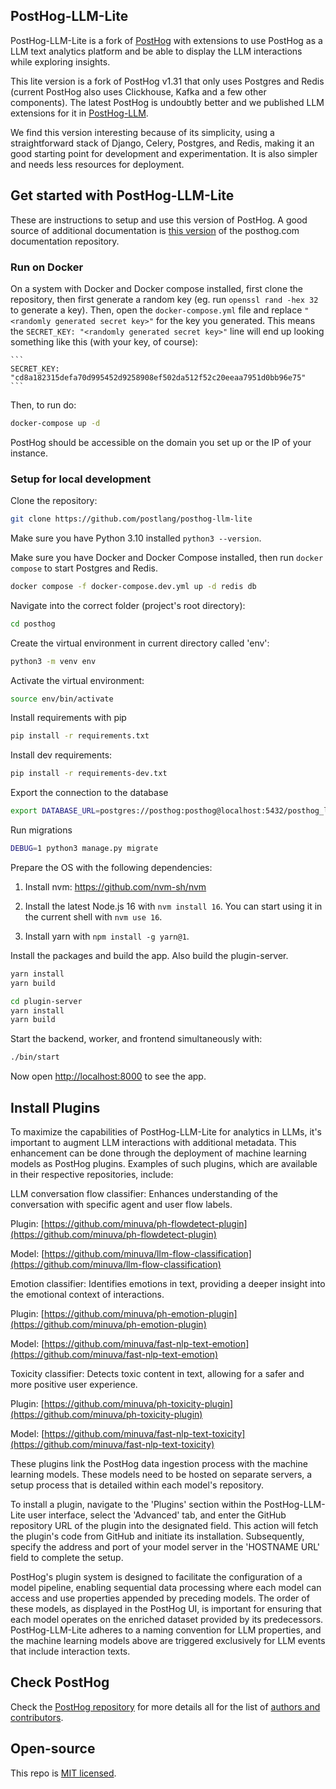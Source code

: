 ## PostHog-LLM-Lite

PostHog-LLM-Lite is a fork of [PostHog](https://github.com/PostHog/posthog) with extensions to use PostHog as a LLM text analytics platform and be able to display the LLM interactions while exploring insights. 

This lite version is a fork of PostHog v1.31 that only uses Postgres and Redis (current PostHog also uses Clickhouse, Kafka and a few other components). The latest PostHog is undoubtly better and we published LLM extensions for it in [PostHog-LLM](https://github.com/postlang/posthog-llm).  

We find this version interesting because of its simplicity, using a straightforward stack of Django, Celery, Postgres, and Redis, making it an good starting point for development and experimentation. It is also simpler and needs less resources for deployment.

## Get started with PostHog-LLM-Lite

These are instructions to setup and use this version of PostHog. A good source of additional documentation is [this version](https://github.com/PostHog/posthog.com/tree/cd6076efac5174fc57127a6a68a927b081b96ec7/contents) of the posthog.com documentation repository.

### Run on Docker

On a system with Docker and Docker compose installed, first clone the repository, 
then first generate a random key (eg. run `openssl rand -hex 32` to generate a key). 
Then, open the `docker-compose.yml` file and replace `"<randomly generated secret key>"` 
for the key you generated. This means the `SECRET_KEY: "<randomly generated secret key>"` 
line will end up looking something like this (with your key, of course):

    ```
    SECRET_KEY: "cd8a182315defa70d995452d9258908ef502da512f52c20eeaa7951d0bb96e75"
    ```

Then, to run do:
```bash
docker-compose up -d
```

PostHog should be accessible on the domain you set up or the IP of your instance.

### Setup for local development


Clone the repository:

```bash
git clone https://github.com/postlang/posthog-llm-lite
```

Make sure you have Python 3.10 installed `python3 --version`.

Make sure you have Docker and Docker Compose installed, then run `docker compose` to 
start Postgres and Redis.

```bash
docker compose -f docker-compose.dev.yml up -d redis db
```

Navigate into the correct folder (project's root directory):
```bash
cd posthog
```

Create the virtual environment in current directory called 'env':
```bash
python3 -m venv env
```

Activate the virtual environment:
```bash
source env/bin/activate
```

Install requirements with pip
```bash
pip install -r requirements.txt
```

Install dev requirements:
```bash
pip install -r requirements-dev.txt
```

Export the connection to the database 

```bash
export DATABASE_URL=postgres://posthog:posthog@localhost:5432/posthog_lite
```

Run migrations
```bash
DEBUG=1 python3 manage.py migrate
```

Prepare the OS with the following dependencies:

1. Install nvm: https://github.com/nvm-sh/nvm

2. Install the latest Node.js 16 with `nvm install 16`. You can start using it in the current shell with `nvm use 16`.

3. Install yarn with `npm install -g yarn@1`.

Install the packages and build the app. Also build the plugin-server.

```bash
yarn install
yarn build

cd plugin-server  
yarn install
yarn build
```

Start the backend, worker, and frontend simultaneously with:

```bash
./bin/start
```

Now open [http://localhost:8000](http://localhost:8000) to see the app.

## Install Plugins

To maximize the capabilities of PostHog-LLM-Lite for analytics in LLMs, it's important to augment 
LLM interactions with additional metadata. This enhancement can be done through the deployment 
of machine learning models as PostHog plugins. Examples of such plugins, which are available 
in their respective repositories, include:

LLM conversation flow classifier: Enhances understanding of the conversation with specific agent and user flow labels.

Plugin: [https://github.com/minuva/ph-flowdetect-plugin](https://github.com/minuva/ph-flowdetect-plugin)

Model: [https://github.com/minuva/llm-flow-classification](https://github.com/minuva/llm-flow-classification)

Emotion classifier: Identifies emotions in text, providing a deeper insight into the emotional context of interactions.

Plugin: [https://github.com/minuva/ph-emotion-plugin](https://github.com/minuva/ph-emotion-plugin)

Model: [https://github.com/minuva/fast-nlp-text-emotion](https://github.com/minuva/fast-nlp-text-emotion)

Toxicity classifier: Detects toxic content in text, allowing for a safer and more positive user experience.

Plugin: [https://github.com/minuva/ph-toxicity-plugin](https://github.com/minuva/ph-toxicity-plugin)

Model: [https://github.com/minuva/fast-nlp-text-toxicity](https://github.com/minuva/fast-nlp-text-toxicity)

These plugins link the PostHog data ingestion process with the machine learning models. These models need to be 
hosted on separate servers, a setup process that is detailed within each model's repository.

To install a plugin, navigate to the 'Plugins' section within the PostHog-LLM-Lite user interface, select the 'Advanced' 
tab, and enter the GitHub repository URL of the plugin into the designated field. This action will fetch the plugin's 
code from GitHub and initiate its installation. Subsequently, specify the address and port of your model server in 
the 'HOSTNAME URL' field to complete the setup.

PostHog's plugin system is designed to facilitate the configuration of a model pipeline, enabling sequential data 
processing where each model can access and use properties appended by preceding models. The order of these models, 
as displayed in the PostHog UI, is important for ensuring that each model operates on the enriched dataset provided by 
its predecessors. PostHog-LLM-Lite adheres to a naming convention for LLM properties, and the machine learning models above 
are triggered exclusively for LLM events that include interaction texts.

## Check PostHog

Check the [PostHog repository](https://github.com/PostHog/posthog) for more details all for the list of [authors and contributors](https://github.com/PostHog/posthog#contributors-).

## Open-source

This repo is [MIT licensed](/LICENSE).

